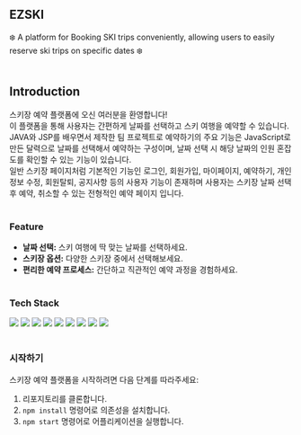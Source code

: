 ## EZSKI
❄️ A platform for Booking SKI trips conveniently, allowing users to easily reserve ski trips on specific dates ❄️  <br><br> 


## Introduction

스키장 예약 플랫폼에 오신 여러분을 환영합니다!<br>이 플랫폼을 통해 사용자는 간편하게 날짜를 선택하고 스키 여행을 예약할 수 있습니다.<br> 
JAVA와 JSP를 배우면서 제작한 팀 프로젝트로 예약하기의 주요 기능은 JavaScript로 만든 달력으로 날짜를 선택해서 예약하는 구성이며, 날짜 선택 시 해당 날짜의 인원 혼잡도를 확인할 수 있는 기능이 있습니다.<br> 
일반 스키장 페이지처럼 기본적인 기능인 로그인, 회원가입, 마이페이지, 예약하기, 개인정보 수정, 회원탈퇴, 공지사항 등의 사용자 기능이 존재하며 사용자는 스키장 날짜 선택 후 예약, 취소할 수 있는 전형적인 예약 페이지 입니다.
<br> <br> 

### Feature

- **날짜 선택:** 스키 여행에 딱 맞는 날짜를 선택하세요.
- **스키장 옵션:** 다양한 스키장 중에서 선택해보세요.
- **편리한 예약 프로세스:** 간단하고 직관적인 예약 과정을 경험하세요.<br><br>  


### Tech Stack

<img src="https://img.shields.io/badge/JAVA-007396?style=for-the-badge&logo=java&logoColor=white"> 
<img src="https://img.shields.io/badge/JSP-#F9CB61?style=for-the-badge&logo=jsp&logoColor=white">
<img src="https://img.shields.io/badge/oracle-F80000?style=for-the-badge&logo=oracle&logoColor=white">
<img src="https://img.shields.io/badge/javascript-F7DF1E?style=for-the-badge&logo=javascript&logoColor=black">
<img src="https://img.shields.io/badge/html-E34F26?style=for-the-badge&logo=html5&logoColor=white">
<img src="https://img.shields.io/badge/css-1572B6?style=for-the-badge&logo=css3&logoColor=white">
<img src="https://img.shields.io/badge/github-181717?style=for-the-badge&logo=github&logoColor=white">
<img src="https://img.shields.io/badge/apache tomcat-F8DC75?style=for-the-badge&logo=apachetomcat&logoColor=white">
<img src="https://img.shields.io/badge/json-#000000?style=for-the-badge&logo=json&logoColor=white">
<br><br>  

  
### 시작하기

스키장 예약 플랫폼을 시작하려면 다음 단계를 따라주세요:

1. 리포지토리를 클론합니다.
2. `npm install` 명령어로 의존성을 설치합니다.
3. `npm start` 명령어로 어플리케이션을 실행합니다.
